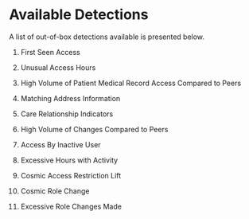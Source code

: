 # Available Detections
A list of out-of-box detections available is presented below.

1. First Seen Access
2. Unusual Access Hours
3. High Volume of Patient Medical Record Access Compared to Peers
4. Matching Address Information
5. Care Relationship Indicators
6. High Volume of Changes Compared to Peers
7. Access By Inactive User
8. Excessive Hours with Activity
9. Cosmic Access Restriction Lift



10. Cosmic Role Change
11. Excessive Role Changes Made

